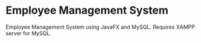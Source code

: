# Employee Management System
Employee Management System using JavaFX and MySQL.
Requires XAMPP server for MySQL.
